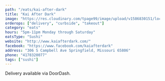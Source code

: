 ```yaml
---
path: "/eats/kai-after-dark"
title: "Kai After Dark"
image: "https://res.cloudinary.com/tpage99/image/upload/v1586830151/local417eats/local417eatslogo.png"
orderops: ["delivery", "curbside", "takeout"]
category: "eats"
hours: "5pm-11pm Monday through Saturday"
eatsType: "Sushi"
website: "http://www.kaiafterdark.com/"
facebook: "https://www.facebook.com/kaiafterdark"
address: "306 S Campbell Ave Springfield, Missouri 65806"
phone: "4178320077"
tags: ["sushi"]
---
```


Delivery available via DoorDash.
